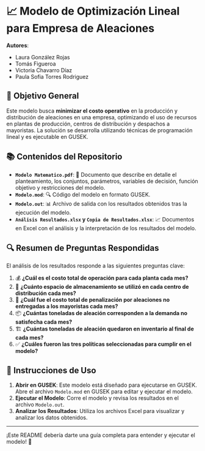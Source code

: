 # 📈 Modelo de Optimización Lineal para Empresa de Aleaciones

**Autores**:  
- Laura González Rojas  
- Tomás Figueroa  
- Victoria Chavarro Díaz  
- Paula Sofia Torres Rodriguez  

## 🎯 Objetivo General

Este modelo busca **minimizar el costo operativo** en la producción y distribución de aleaciones en una empresa, optimizando el uso de recursos en plantas de producción, centros de distribución y despachos a mayoristas. La solución se desarrolla utilizando técnicas de programación lineal y es ejecutable en GUSEK.

## 📚 Contenidos del Repositorio

- **`Modelo Matematico.pdf`**: 📄 Documento que describe en detalle el planteamiento, los conjuntos, parámetros, variables de decisión, función objetivo y restricciones del modelo.
- **`Modelo.mod`**: 🔍 Código del modelo en formato GUSEK.
- **`Modelo.out`**: 📊 Archivo de salida con los resultados obtenidos tras la ejecución del modelo.
- **`Análisis Resultados.xlsx` y `Copia de Resultados.xlsx`**: 📈 Documentos en Excel con el análisis y la interpretación de los resultados del modelo.

## 🔍 Resumen de Preguntas Respondidas

El análisis de los resultados responde a las siguientes preguntas clave:

1. 💰 **¿Cuál es el costo total de operación para cada planta cada mes?**
2. 🏢 **¿Cuánto espacio de almacenamiento se utilizó en cada centro de distribución cada mes?**
3. 🚛 **¿Cuál fue el costo total de penalización por aleaciones no entregadas a los mayoristas cada mes?**
4. 📦 **¿Cuántas toneladas de aleación corresponden a la demanda no satisfecha cada mes?**
5. 🏗️ **¿Cuántas toneladas de aleación quedaron en inventario al final de cada mes?**
6. ✅ **¿Cuáles fueron las tres políticas seleccionadas para cumplir en el modelo?**

## 🚀 Instrucciones de Uso

1. **Abrir en GUSEK**: Este modelo está diseñado para ejecutarse en GUSEK. Abre el archivo `Modelo.mod` en GUSEK para editar y ejecutar el modelo.
2. **Ejecutar el Modelo**: Corre el modelo y revisa los resultados en el archivo `Modelo.out`.
3. **Analizar los Resultados**: Utiliza los archivos Excel para visualizar y analizar los datos obtenidos.

---

¡Este README debería darte una guía completa para entender y ejecutar el modelo! 🎉
